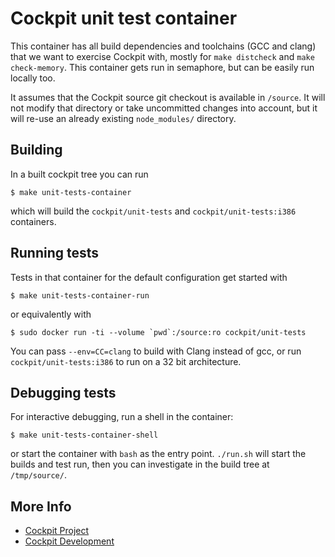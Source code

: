 # Cockpit unit test container

This container has all build dependencies and toolchains (GCC and clang) that
we want to exercise Cockpit with, mostly for `make distcheck` and `make
check-memory`. This container gets run in semaphore, but can be easily run
locally too.

It assumes that the Cockpit source git checkout is available in `/source`. It
will not modify that directory or take uncommitted changes into account, but it
will re-use an already existing `node_modules/` directory.

## Building

In a built cockpit tree you can run

    $ make unit-tests-container

which will build the `cockpit/unit-tests` and `cockpit/unit-tests:i386`
containers.

## Running tests

Tests in that container for the default configuration get started with

    $ make unit-tests-container-run

or equivalently with

    $ sudo docker run -ti --volume `pwd`:/source:ro cockpit/unit-tests

You can pass `--env=CC=clang` to build with Clang instead of gcc, or run
`cockpit/unit-tests:i386` to run on a 32 bit architecture.

## Debugging tests

For interactive debugging, run a shell in the container:

    $ make unit-tests-container-shell

or start the container with `bash` as the entry point. `./run.sh` will start
the builds and test run, then you can investigate in the build tree at
`/tmp/source/`.

## More Info

 * [Cockpit Project](https://cockpit-project.org)
 * [Cockpit Development](https://github.com/cockpit-project/cockpit)
